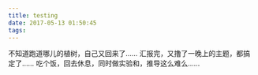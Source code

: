 ```yaml
---
title: testing
date: 2017-05-13 01:50:45
tags:
---
```

不知道跑道哪儿的植树，自己又回来了……
汇报完，又撸了一晚上的主题，都搞定了……
吃个饭，回去休息，同时做实验和，推导这么难么……
